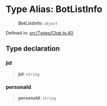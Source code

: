 # Type Alias: BotListInfo

> **BotListInfo**: `object`

Defined in: [src/Types/Chat.ts:40](https://github.com/Fokusdotid/bail/blob/546bbbb35e652e95f45982a71bee62b2c682e4eb/src/Types/Chat.ts#L40)

## Type declaration

### jid

> **jid**: `string`

### personaId

> **personaId**: `string`
